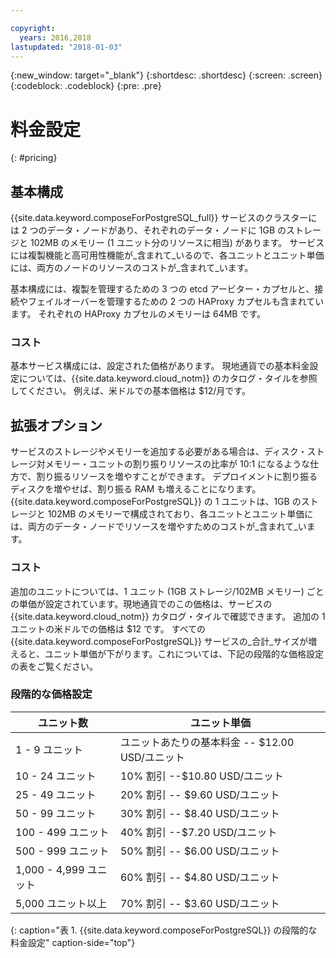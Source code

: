 ```yaml
---

copyright:
  years: 2016,2018
lastupdated: "2018-01-03"
---
```


{:new_window: target="_blank"}
{:shortdesc: .shortdesc}
{:screen: .screen}
{:codeblock: .codeblock}
{:pre: .pre}

# 料金設定
{: #pricing}

## 基本構成
{{site.data.keyword.composeForPostgreSQL_full}} サービスのクラスターには 2 つのデータ・ノードがあり、それぞれのデータ・ノードに 1GB のストレージと 102MB のメモリー (1 ユニット分のリソースに相当) があります。 サービスには複製機能と高可用性機能が_含まれて_いるので、各ユニットとユニット単価には、両方のノードのリソースのコストが_含まれて_います。

基本構成には、複製を管理するための 3 つの etcd アービター・カプセルと、接続やフェイルオーバーを管理するための 2 つの HAProxy カプセルも含まれています。 それぞれの HAProxy カプセルのメモリーは 64MB です。

### コスト
基本サービス構成には、設定された価格があります。 現地通貨での基本料金設定については、{{site.data.keyword.cloud_notm}} のカタログ・タイルを参照してください。 例えば、米ドルでの基本価格は $12/月です。

## 拡張オプション
サービスのストレージやメモリーを追加する必要がある場合は、ディスク・ストレージ対メモリー・ユニットの割り振りリソースの比率が 10:1 になるような仕方で、割り振るリソースを増やすことができます。 デプロイメントに割り振るディスクを増やせば、割り振る RAM も増えることになります。 {{site.data.keyword.composeForPostgreSQL}} の 1 ユニットは、1GB のストレージと 102MB のメモリーで構成されており、各ユニットとユニット単価には、両方のデータ・ノードでリソースを増やすためのコストが_含まれて_います。

### コスト
追加のユニットについては、1 ユニット (1GB ストレージ/102MB メモリー) ごとの単価が設定されています。現地通貨でのこの価格は、サービスの {{site.data.keyword.cloud_notm}} カタログ・タイルで確認できます。 追加の 1 ユニットの米ドルでの価格は $12 です。 すべての {{site.data.keyword.composeForPostgreSQL}} サービスの_合計_サイズが増えると、ユニット単価が下がります。これについては、下記の段階的な価格設定の表をご覧ください。

### 段階的な価格設定
ユニット数|ユニット単価
----------|-----------
1 - 9 ユニット|ユニットあたりの基本料金 -- $12.00 USD/ユニット
10 - 24 ユニット|10% 割引 --$10.80 USD/ユニット
25 - 49 ユニット|20% 割引 -- $9.60 USD/ユニット
50 - 99 ユニット|30% 割引 -- $8.40 USD/ユニット
100 - 499 ユニット|40% 割引 --$7.20 USD/ユニット
500 - 999 ユニット|50% 割引 -- $6.00 USD/ユニット
1,000 - 4,999 ユニット|60% 割引 -- $4.80 USD/ユニット
5,000 ユニット以上|70% 割引 -- $3.60 USD/ユニット
{: caption="表 1. {{site.data.keyword.composeForPostgreSQL}} の段階的な料金設定" caption-side="top"}
